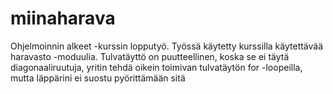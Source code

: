 # miinaharava
Ohjelmoinnin alkeet -kurssin lopputyö. 
Työssä käytetty kurssilla käytettävää haravasto -moduulia. 
Tulvatäyttö on puutteellinen, koska se ei täytä diagonaaliruutuja, yritin tehdä oikein toimivan tulvatäytön for -loopeilla, mutta läppärini ei suostu pyörittämään sitä
